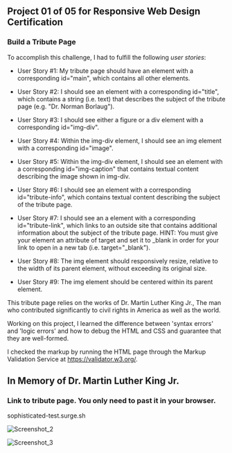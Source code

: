 ##  Project 01 of 05 for Responsive Web Design Certification

###  Build a  Tribute Page 

To accomplish this challenge, I had to fulfill the following *user stories*:

* User Story #1: My tribute page should have an element with a corresponding id="main", which contains all other elements.

* User Story #2: I should see an element with a corresponding id="title", which contains a string (i.e. text) that describes the subject of the tribute page (e.g. "Dr. Norman Borlaug").

* User Story #3: I should see either a figure or a div element with a corresponding id="img-div".

* User Story #4: Within the img-div element, I should see an img element with a corresponding id="image".

* User Story #5: Within the img-div element, I should see an element with a corresponding id="img-caption" that contains textual content describing the image shown in img-div.

* User Story #6: I should see an element with a corresponding id="tribute-info", which contains textual content describing the subject of the tribute page.

* User Story #7: I should see an a element with a corresponding id="tribute-link", which links to an outside site that contains additional information about the subject of the tribute page. HINT: You must give your element an attribute of target and set it to _blank in order for your link to open in a new tab (i.e. target="_blank").

* User Story #8: The img element should responsively resize, relative to the width of its parent element, without exceeding its original size.

* User Story #9: The img element should be centered within its parent element.


This tribute page relies on the works of Dr. Martin Luther King Jr., The man who contributed significantly to civil rights in America as well as the world.  

Working on this project, I learned the difference between 'syntax errors' and 'logic errors' and how to debug the HTML and CSS and guarantee that they are well-formed.

I checked the markup by running the HTML page through the Markup Validation Service at https://validator.w3.org/.

## In Memory of Dr. Martin Luther King Jr.


### Link to tribute page. You only need to past it in your browser.

 sophisticated-test.surge.sh

![Screenshot_2](https://user-images.githubusercontent.com/99361183/163681159-eaf8090b-971e-4bc8-b535-00748b7d90a7.png)

![Screenshot_3](https://user-images.githubusercontent.com/99361183/163681442-e21d55e7-ea25-4e45-be35-cf1b74c60c26.png)






